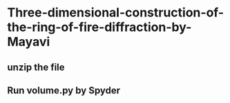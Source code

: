 # Three-dimensional-construction-of-the-ring-of-fire-diffraction-by-Mayavi
## unzip the file
## Run volume.py by Spyder

